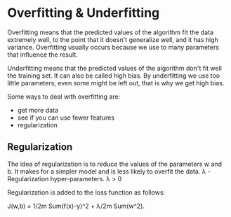 # Overfitting & Underfitting

Overfitting means that the predicted values of the algorithm fit the data extremely well, to the point that it doesn't generalize well, and it has high variance. Overfitting usually occurs because we use to many parameters that influence the result.
 
Underfitting means that the predicted values of the algorithm don't fit well the training set. It can also be called high bias. By underfitting we use too little parameters, even some might be left out, that is why we get high bias.


Some ways to deal with overfitting are:
- get more data
- see if you can use fewer features
- regularization 

## Regularization

 The idea of regularization is to reduce the values of the parameters w and b. It makes for a simpler model and is less likely to overfit the data.
λ - Regularization hyper-parameters. λ > 0

Regularization is added to the loss function as follows:

J(w,b) = 1/2m Sum(f(x)-y)^2 + λ/2m Sum(w^2).  
